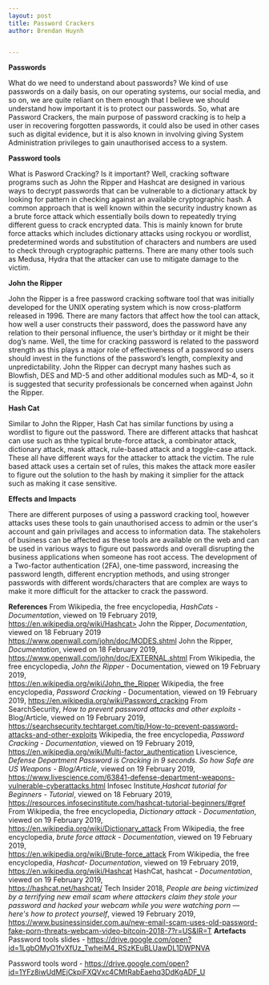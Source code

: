 ```yaml
---
layout: post 
title: Password Crackers 
author: Brendan Huynh


---
```


**Passwords** 

What do we need to understand about passwords? We kind of use passwords on a daily basis, on our operating systems, our social media, and so on, we are quite reliant on them enough that I believe we should understand how important it is to protect our passwords. So, what are Password Crackers, the main purpose of password cracking is to help a user in recovering forgotten passwords, it could also be used in other cases such as digital evidence, but it is also known in involving giving System Administration privileges to gain unauthorised access to a system.


**Password tools**

What is Pasword Cracking? Is it important? Well, cracking software programs such as John the Ripper and Hashcat are designed in various ways to decrypt passwords that can be vulnerable to a dictionary attack by looking for pattern in checking against an available cryptographic hash. A common approach that is well known within the security industry known as a brute force attack which essentially boils down to repeatedly trying different guess to crack encrypted data. This is mainly known for brute force attacks which includes dictionary attacks using rockyou or wordlist, predetermined words and substitution of characters and numbers are used to check through cryptographic patterns. There are many other tools such as Medusa, Hydra that the attacker can use to mitigate damage to the victim. 


**John the Ripper** 

John the Ripper is a free password cracking software tool that was initially developed for the UNIX operating system which is now cross-platform released in 1996. There are many factors that affect how the tool can attack, how well a user constructs their password, does the password have any relation to their personal influence, the user’s birthday or it might be their dog’s name. Well, the time for cracking password is related to the password strength as this plays a major role of effectiveness of a password so users should invest in the functions of the password’s length, complexity and unpredictability. John the Ripper can decrypt many hashes such as Blowfish, DES and MD-5 and other additional modules such as MD-4, so it is suggested that security professionals be concerned when against John the Ripper.


**Hash Cat** 

Similar to John the Ripper, Hash Cat has similar functions by using a wordlist to figure out the password. There are different attacks that hashcat can use such as thhe typical brute-force attack, a combinator attack, dictionary attack, mask attack, rule-based attack and a toggle-case attack. These all have different ways for the attacker to attack the victim. The rule based attack uses a certain set of rules, this makes the attack more easiler to figure out the solution to the hash by making it simplier for the attack such as making it case sensitive. 

**Effects and Impacts**

There are different purposes of using a password cracking tool, however attacks uses these tools to gain unauthorised access to admin or the user's account and gain privilages and access to information data. The stakeholers of business can be affected as these tools are available on the web and can be used in various ways to figure out passwords and overall disrupting the business applications when someone has root access. The development of a Two-factor authentication (2FA), one-time password, increasing the password length, different encryption methods, and using stronger passwords with different words/characters that are complex are ways to make it more difficult for the attacker to crack the password.


**References**
From Wikipedia, the free encyclopedia, *HashCats - Documentation*, viewed on 19 February 2019,  https://en.wikipedia.org/wiki/Hashcat> 
John the Ripper, *Documentation*, viewed on 18 February 2019
<https://www.openwall.com/john/doc/MODES.shtml>
John the Ripper, *Documentation*, viewed on 18 February 2019,
<https://www.openwall.com/john/doc/EXTERNAL.shtml>
From Wikipedia, the free encyclopedia, *John the Ripper* - Documentation, viewed on 19 February 2019,  
<https://en.wikipedia.org/wiki/John_the_Ripper>
Wikipedia, the free encyclopedia, *Password Cracking* - Documentation, viewed on 19 February 2019, 
<https://en.wikipedia.org/wiki/Password_cracking>
From SearchSecurity, *How to prevent password attacks and other exploits* - Blog/Article, viewed on 19 February 2019,
<https://searchsecurity.techtarget.com/tip/How-to-prevent-password-attacks-and-other-exploits>
Wikipedia, the free encyclopedia, *Password Cracking - Documentation*, viewed on 19 February 2019, 
<https://en.wikipedia.org/wiki/Multi-factor_authentication>
Livescience, *Defense Department Password is Cracking in 9 seconds. So how Safe are US Weapons - Blog/Article*, viewed on 19 February 2019,
<https://www.livescience.com/63841-defense-department-weapons-vulnerable-cyberattacks.html>
Infosec Institute,*Hashcat tutorial for Beginners - Tutorial*, viewed on 18 February 2019,
<https://resources.infosecinstitute.com/hashcat-tutorial-beginners/#gref>
From Wikipedia, the free encyclopedia, *Dictionary attack - Documentation*, viewed on 19 February 2019,  
<https://en.wikipedia.org/wiki/Dictionary_attack>
From Wikipedia, the free encyclopedia, *brute force attack - Documentation*, viewed on 19 February 2019,  
<https://en.wikipedia.org/wiki/Brute-force_attack>
From Wikipedia, the free encyclopedia, *Hashcat- Documentation*, viewed on 19 February 2019,  
<https://en.wikipedia.org/wiki/Hashcat>
HashCat, hashcat - *Documentation*, viewed on 19 February 2019,  
<https://hashcat.net/hashcat/>
Tech Insider 2018, *People are being victimized by a terrifying new email scam where attackers claim they stole your password and hacked your webcam while you were watching porn — here's how to protect yourself*, viewed 19 February 2019, <https://www.businessinsider.com.au/new-email-scam-uses-old-password-fake-porn-threats-webcam-video-bitcoin-2018-7?r=US&IR=T>
**Artefacts**
Password tools slides - https://drive.google.com/open?id=1LgbOMyO1fvXfUz_TwheiM4_RSzKEuBLUawDL1DWPNVA

Password tools word - https://drive.google.com/open?id=1YFz8iwUdMEjCkpiFXQVxc4CMtRabEaehq3DdKgADF_U
